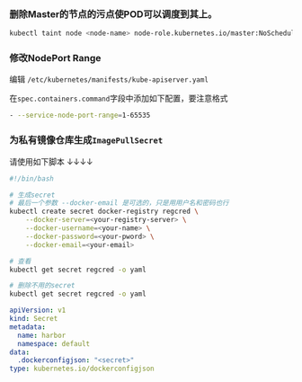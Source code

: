 ### 删除Master的节点的污点使POD可以调度到其上。

```bash
kubectl taint node <node-name> node-role.kubernetes.io/master:NoSchedule-
```

### 修改NodePort Range

编辑 `/etc/kubernetes/manifests/kube-apiserver.yaml`

在`spec.containers.command`字段中添加如下配置，要注意格式

```bash
- --service-node-port-range=1-65535
```

### 为私有镜像仓库生成`ImagePullSecret`

请使用如下脚本 ↓↓↓↓

```bash
#!/bin/bash

# 生成secret
# 最后一个参数 --docker-email 是可选的，只是用用户名和密码也行
kubectl create secret docker-registry regcred \
    --docker-server=<your-registry-server> \
    --docker-username=<your-name> \
    --docker-password=<your-pword> \
    --docker-email=<your-email>

# 查看
kubectl get secret regcred -o yaml

# 删除不用的secret
kubectl get secret regcred -o yaml
```

```yaml
apiVersion: v1
kind: Secret
metadata:
  name: harbor
  namespace: default
data:
  .dockerconfigjson: "<secret>"
type: kubernetes.io/dockerconfigjson
```
